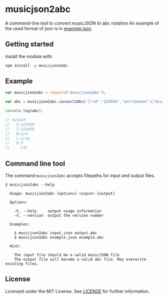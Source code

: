 # musicjson2abc
A command-line tool to convert musicJSON to abc notation
An example of the used format of json is in [example.json](https://github.com/freakimkaefig/musicjson2abc/blob/master/example.json).

## Getting started
Install the module with:
```sh
npm install -g musicjson2abc
```

## Example
```javascript
var musicjson2abc = require('musicjson2abc');

var abc = musicjson2abc.convert2Abc('{"id":"123456","attributes":{"divisions":4,"clef":{"sign":"G","line":2},"key":{"fifths":-1},"time":{"beats":3,"beat-type":4}},"measures":[{"attributes":{"repeat":{"left":false,"right":false}},"notes":[{"type":"quarter","duration": 4,"rest": false,"pitch": {"step":"C","octave":4,"alter":0,"accidental": "flat"},"$$hashKey":"object:1255"}]}]}');

console.log(abc);

// output:
//   X:123456
//   T:123456
//   M:3/4
//   L:1/16
//   K:F
//    _C4|
```

## Command line tool
The command `musicjson2abc` accepts filepaths for input and output files.
```
$ musicjson2abc --help

  Usage: musicjson2abc [options] <input> [output]

  Options:

    -h, --help     output usage information
    -V, --version  output the version number

  Examples:

    $ musicjson2abc input.json output.abc
    $ musicjson2abc example.json example.abc

  Hint:

    The input file should be a valid musicJSON file
    The output file will become a valid abc file. May overwrite existing files.
```

## License
Licensed under the MIT License. See [LICENSE](https://github.com/freakimkaefig/musicjson2abc/blob/master/LICENSE) for further information.
